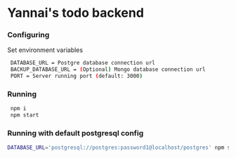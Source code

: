 # Yannai's todo backend

### Configuring

Set environment variables

```sh
 DATABASE_URL = Postgre database connection url
 BACKUP_DATABASE_URL = (Optional) Mongo database connection url
 PORT = Server running port (default: 3000)
```

### Running

```sh
 npm i
 npm start
```

### Running with default postgresql config

```sh
DATABASE_URL='postgresql://postgres:password1@localhost/postgres' npm start
```
